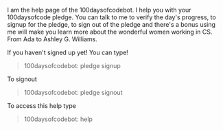 I am the help page of the 100daysofcodebot.
I help you with your 100daysofcode pledge. You can talk to me to verify the day's progress, to signup for the
pledge, to sign out of the pledge and there's a bonus using me will make you learn more about the wonderful
women working in CS. From Ada to Ashley G. Williams.

If you haven't signed up yet! You can type!
> 100daysofcodebot: pledge signup

To signout
> 100daysofcodebot: pledge signout

To access this help type
> 100daysofcodebot: help
